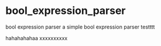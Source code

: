 # bool_expression_parser
bool expression parser
a simple bool expression parser
testttt

hahahahahaa
xxxxxxxxxx
